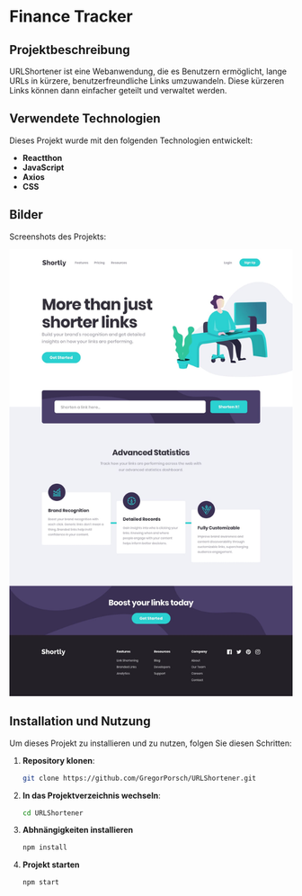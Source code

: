 # Finance Tracker

## Projektbeschreibung

URLShortener ist eine Webanwendung, die es Benutzern ermöglicht, lange URLs in kürzere, benutzerfreundliche Links umzuwandeln. Diese kürzeren Links können dann einfacher geteilt und verwaltet werden.

## Verwendete Technologien

Dieses Projekt wurde mit den folgenden Technologien entwickelt:

- **Reactthon**
- **JavaScript**
- **Axios**
- **CSS**

## Bilder

Screenshots des Projekts:

![Bild 1](./src/assets/design/desktop-design.jpg)

## Installation und Nutzung

Um dieses Projekt zu installieren und zu nutzen, folgen Sie diesen Schritten:

1. **Repository klonen**:

   ```bash
   git clone https://github.com/GregorPorsch/URLShortener.git

   ```

2. **In das Projektverzeichnis wechseln**:

   ```bash
   cd URLShortener

   ```

3. **Abhnängigkeiten installieren**

   ```bash
   npm install

   ```

4. **Projekt starten**
   ```bash
   npm start
   ```
